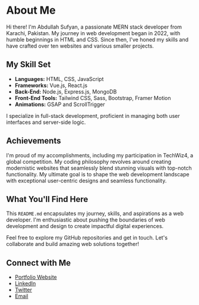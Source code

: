 # About Me

Hi there! I'm Abdullah Sufyan, a passionate MERN stack developer from Karachi, Pakistan. My journey in web development began in 2022, with humble beginnings in HTML and CSS. Since then, I've honed my skills and have crafted over ten websites and various smaller projects.

## My Skill Set

- **Languages:** HTML, CSS, JavaScript
- **Frameworks:** Vue.js, React.js
- **Back-End:** Node.js, Express.js, MongoDB
- **Front-End Tools:** Tailwind CSS, Sass, Bootstrap, Framer Motion
- **Animations:** GSAP and ScrollTrigger

I specialize in full-stack development, proficient in managing both user interfaces and server-side logic.

## Achievements

I'm proud of my accomplishments, including my participation in TechWiz4, a global competition. My coding philosophy revolves around creating modernistic websites that seamlessly blend stunning visuals with top-notch functionality. My ultimate goal is to shape the web development landscape with exceptional user-centric designs and seamless functionality.

## What You'll Find Here

This `README.md` encapsulates my journey, skills, and aspirations as a web developer. I'm enthusiastic about pushing the boundaries of web development and design to create impactful digital experiences.

Feel free to explore my GitHub repositories and get in touch. Let's collaborate and build amazing web solutions together!

## Connect with Me

- [Portfolio Website](https://abdullahsufyan.vercel.app)
- [LinkedIn](https://www.linkedin.com/in/abdullah-sufyan)
- [Twitter](https://twitter.com/YourTwitterHandle)
- [Email](mailto:youremail@example.com)
